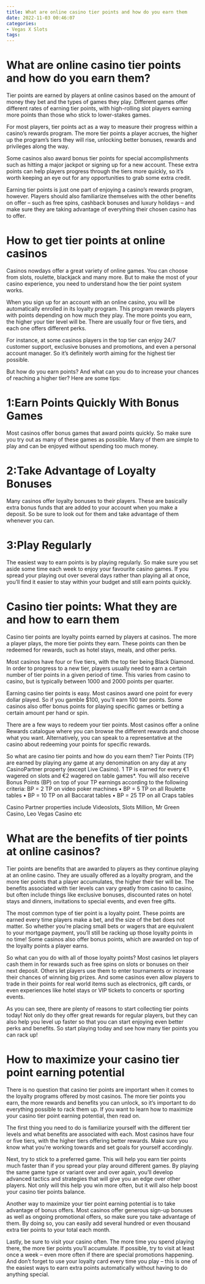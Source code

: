 ```yaml
---
title: What are online casino tier points and how do you earn them 
date: 2022-11-03 00:46:07
categories:
- Vegas X Slots
tags:
---
```



#  What are online casino tier points and how do you earn them? 

Tier points are earned by players at online casinos based on the amount of money they bet and the types of games they play. Different games offer different rates of earning tier points, with high-rolling slot players earning more points than those who stick to lower-stakes games.

For most players, tier points act as a way to measure their progress within a casino’s rewards program. The more tier points a player accrues, the higher up the program’s tiers they will rise, unlocking better bonuses, rewards and privileges along the way.

Some casinos also award bonus tier points for special accomplishments such as hitting a major jackpot or signing up for a new account. These extra points can help players progress through the tiers more quickly, so it’s worth keeping an eye out for any opportunities to grab some extra credit.

Earning tier points is just one part of enjoying a casino’s rewards program, however. Players should also familiarize themselves with the other benefits on offer – such as free spins, cashback bonuses and luxury holidays – and make sure they are taking advantage of everything their chosen casino has to offer.

#  How to get tier points at online casinos 

Casinos nowdays offer a great variety of online games. You can choose from slots, roulette, blackjack and many more. But to make the most of your casino experience, you need to understand how the tier point system works.

When you sign up for an account with an online casino, you will be automatically enrolled in its loyalty program. This program rewards players with points depending on how much they play. The more points you earn, the higher your tier level will be. There are usually four or five tiers, and each one offers different perks.

For instance, at some casinos players in the top tier can enjoy 24/7 customer support, exclusive bonuses and promotions, and even a personal account manager. So it’s definitely worth aiming for the highest tier possible.

But how do you earn points? And what can you do to increase your chances of reaching a higher tier? Here are some tips:

# 1:Earn Points Quickly With Bonus Games

Most casinos offer bonus games that award points quickly. So make sure you try out as many of these games as possible. Many of them are simple to play and can be enjoyed without spending too much money.

# 2:Take Advantage of Loyalty Bonuses

Many casinos offer loyalty bonuses to their players. These are basically extra bonus funds that are added to your account when you make a deposit. So be sure to look out for them and take advantage of them whenever you can.

# 3:Play Regularly

The easiest way to earn points is by playing regularly. So make sure you set aside some time each week to enjoy your favourite casino games. If you spread your playing out over several days rather than playing all at once, you’ll find it easier to stay within your budget and still earn points quickly.

#  Casino tier points: What they are and how to earn them 

Casino tier points are loyalty points earned by players at casinos. The more a player plays, the more tier points they earn. These points can then be redeemed for rewards, such as hotel stays, meals, and other perks.

Most casinos have four or five tiers, with the top tier being Black Diamond. In order to progress to a new tier, players usually need to earn a certain number of tier points in a given period of time. This varies from casino to casino, but is typically between 1000 and 2000 points per quarter.

Earning casino tier points is easy. Most casinos award one point for every dollar played. So if you gamble $100, you'll earn 100 tier points. Some casinos also offer bonus points for playing specific games or betting a certain amount per hand or spin. 

There are a few ways to redeem your tier points. Most casinos offer a online Rewards catalogue where you can browse the different rewards and choose what you want. Alternatively, you can speak to a representative at the casino about redeeming your points for specific rewards. 

So what are casino tier points and how do you earn them? Tier Points (TP) are earned by playing any game at any denomination on any day at any CasinoPartner property (except Live Casino). 1 TP is earned for every €1 wagered on slots and €2 wagered on table games*. You will also receive Bonus Points (BP) on top of your TP earnings according to the following criteria:  BP = 2 TP on video poker machines 
• BP = 5 TP on all Roulette tables 
• BP = 10 TP on all Baccarat tables 
• BP = 25 TP on all Craps tables 

Casino Partner properties include Videoslots, Slots Million, Mr Green Casino, Leo Vegas Casino etc

#  What are the benefits of tier points at online casinos? 

Tier points are benefits that are awarded to players as they continue playing at an online casino. They are usually offered as a loyalty program, and the more tier points that a player accumulates, the higher their tier will be. The benefits associated with tier levels can vary greatly from casino to casino, but often include things like exclusive bonuses, discounted rates on hotel stays and dinners, invitations to special events, and even free gifts. 

The most common type of tier point is a loyalty point. These points are earned every time players make a bet, and the size of the bet does not matter. So whether you’re placing small bets or wagers that are equivalent to your mortgage payment, you’ll still be racking up those loyalty points in no time! Some casinos also offer bonus points, which are awarded on top of the loyalty points a player earns. 

So what can you do with all of those loyalty points? Most casinos let players cash them in for rewards such as free spins on slots or bonuses on their next deposit. Others let players use them to enter tournaments or increase their chances of winning big prizes. And some casinos even allow players to trade in their points for real world items such as electronics, gift cards, or even experiences like hotel stays or VIP tickets to concerts or sporting events. 

As you can see, there are plenty of reasons to start collecting tier points today! Not only do they offer great rewards for regular players, but they can also help you level up faster so that you can start enjoying even better perks and benefits. So start playing today and see how many tier points you can rack up!

#  How to maximize your casino tier point earning potential

There is no question that casino tier points are important when it comes to the loyalty programs offered by most casinos. The more tier points you earn, the more rewards and benefits you can unlock, so it’s important to do everything possible to rack them up. If you want to learn how to maximize your casino tier point earning potential, then read on.

The first thing you need to do is familiarize yourself with the different tier levels and what benefits are associated with each. Most casinos have four or five tiers, with the higher tiers offering better rewards. Make sure you know what you’re working towards and set goals for yourself accordingly.

Next, try to stick to a preferred game. This will help you earn tier points much faster than if you spread your play around different games. By playing the same game type or variant over and over again, you’ll develop advanced tactics and strategies that will give you an edge over other players. Not only will this help you win more often, but it will also help boost your casino tier points balance.

Another way to maximize your tier point earning potential is to take advantage of bonus offers. Most casinos offer generous sign-up bonuses as well as ongoing promotional offers, so make sure you take advantage of them. By doing so, you can easily add several hundred or even thousand extra tier points to your total each month.

Lastly, be sure to visit your casino often. The more time you spend playing there, the more tier points you’ll accumulate. If possible, try to visit at least once a week – even more often if there are special promotions happening. And don’t forget to use your loyalty card every time you play – this is one of the easiest ways to earn extra points automatically without having to do anything special.